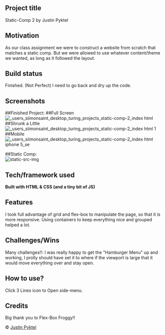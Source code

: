 ## Project title
Static-Comp 2 by Justin Pyktel

## Motivation
As our class assignment we were to construct a website from scratch that matches a static comp. But we were allowed to use whatever content/theme we wanted, as long as it followed the layout.

## Build status
Finished. (Not Perfect)
I need to go back and dry up the code.

## Screenshots
##Finished Project:
##Full Screen<br>
![_users_siimonsaint_desktop_turing_projects_static-comp-2_index html](https://user-images.githubusercontent.com/23123990/50597378-7e4ced80-0e64-11e9-90d2-ab77cff302f3.png)
##Shrunk a Little<br>
![_users_siimonsaint_desktop_turing_projects_static-comp-2_index html 1](https://user-images.githubusercontent.com/23123990/50597403-8f95fa00-0e64-11e9-8dbd-9d434a07fd39.png)
##Mobile<br>
![_users_siimonsaint_desktop_turing_projects_static-comp-2_index html iphone 5_se](https://user-images.githubusercontent.com/23123990/50597414-96bd0800-0e64-11e9-9a4e-35d5eca283c8.png)

##Static Comp:<br>
![static-src-img](https://user-images.githubusercontent.com/23123990/50597436-ac323200-0e64-11e9-9ad3-4f1dc731f5fa.jpg)
<br>

## Tech/framework used
<b>Built with HTML & CSS (and a tiny bit of JS)</b>

## Features
I took full advantage of grid and flex-box to manipulate the page, so that it is more responsive. Using containers to keep everything nice and grouped helped a lot.

## Challenges/Wins
Many challenges!!: I was really happy to get the "Hamburger Menu" up and working, I prolly should have set it to where if the viewport is large that it would move everything over and stay open.

## How to use?
Click 3 Lines icon to Open side-menu.

## Credits
Big thank you to Flex-Box Froggy!!

© [Justin Pyktel](https://github.com/SiimonStark)
